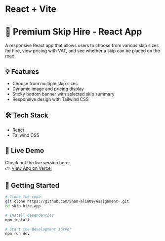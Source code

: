 # React + Vite
  
# 🚛 Premium Skip Hire - React App
  
A responsive React app that allows users to choose from various skip sizes for hire, view pricing with VAT, and see whether a skip can be placed on the road.
  
## 💡 Features
  
- Choose from multiple skip sizes
- Dynamic image and pricing display
- Sticky bottom banner with selected skip summary
- Responsive design with Tailwind CSS
  
## 🛠️ Tech Stack
  
- React
- Tailwind CSS
  
## 🔗 Live Demo
  
Check out the live version here:  
👉 [View App on Vercel](https://assignment-hazel-rho.vercel.app/ )
  
## 🚀 Getting Started
  
```bash
# Clone the repo
git clone https://github.com/Shan-ali609/Assignment-.git
cd skip-hire-app
  
# Install dependencies
npm install
  
# Start the development server
npm run dev
  